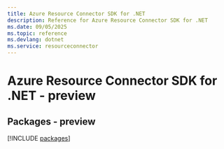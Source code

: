 ```yaml
---
title: Azure Resource Connector SDK for .NET
description: Reference for Azure Resource Connector SDK for .NET
ms.date: 09/05/2025
ms.topic: reference
ms.devlang: dotnet
ms.service: resourceconnector
---
```

# Azure Resource Connector SDK for .NET - preview
## Packages - preview
[!INCLUDE [packages](resource-connector-index.md)]